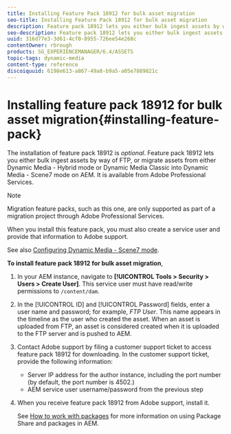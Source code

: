 ```yaml
---
title: Installing Feature Pack 18912 for bulk asset migration
seo-title: Installing Feature Pack 18912 for bulk asset migration
description: Feature pack 18912 lets you either bulk ingest assets by way of FTP, or migrate assets from Dynamic Media Classic to Dynamic Media in AEM. This optional feature pack is available from Adobe support.
seo-description: Feature pack 18912 lets you either bulk ingest assets by way of FTP, or migrate assets from Dynamic Media Classic to Dynamic Media in AEM. This optional feature pack is available from Adobe support.
uuid: 316d77e3-3d61-4cf0-8955-726ee54e268c
contentOwner: rbrough
products: SG_EXPERIENCEMANAGER/6.4/ASSETS
topic-tags: dynamic-media
content-type: reference
discoiquuid: 6198e613-a867-49a8-b9a5-a05e7889821c
---
```


# Installing feature pack 18912 for bulk asset migration{#installing-feature-pack}

The installation of feature pack 18912 is _optional_. Feature pack 18912 lets you either bulk ingest assets by way of FTP, or migrate assets from either Dynamic Media - Hybrid mode or Dynamic Media Classic into Dynamic Media - Scene7 mode on AEM. It is available from Adobe Professional Services.

>[!NOTE]
>
>Migration feature packs, such as this one, are only supported as part of a migration project through Adobe Professional Services.

When you install this feature pack, you must also create a service user and provide that information to Adobe support.

See also [Configuring Dynamic Media - Scene7 mode](https://helpx.adobe.com/experience-manager/6-4/assets/using/config-dms7.html).

**To install feature pack 18912 for bulk asset migration**,

1. In your AEM instance, navigate to **[!UICONTROL Tools &gt; Security &gt; Users &gt; Create User]**. This service user must have read/write permissions to `/content/dam`.
1. In the [!UICONTROL ID] and [!UICONTROL Password] fields, enter a user name and password; for example, *FTP User*. This name appears in the timeline as the user who created the asset. When an asset is uploaded from FTP, an asset is considered created when it is uploaded to the FTP server and is pushed to AEM.
1. Contact Adobe support by filing a customer support ticket to access feature pack 18912 for downloading. In the customer support ticket, provide the following information:

    * Server IP address for the author instance, including the port number (by default, the port number is 4502.) 
    * AEM service user username/password from the previous step

1. When you receive feature pack 18912 from Adobe support, install it.

   See [How to work with packages](/help/sites-administering/package-manager.md) for more information on using Package Share and packages in AEM.

